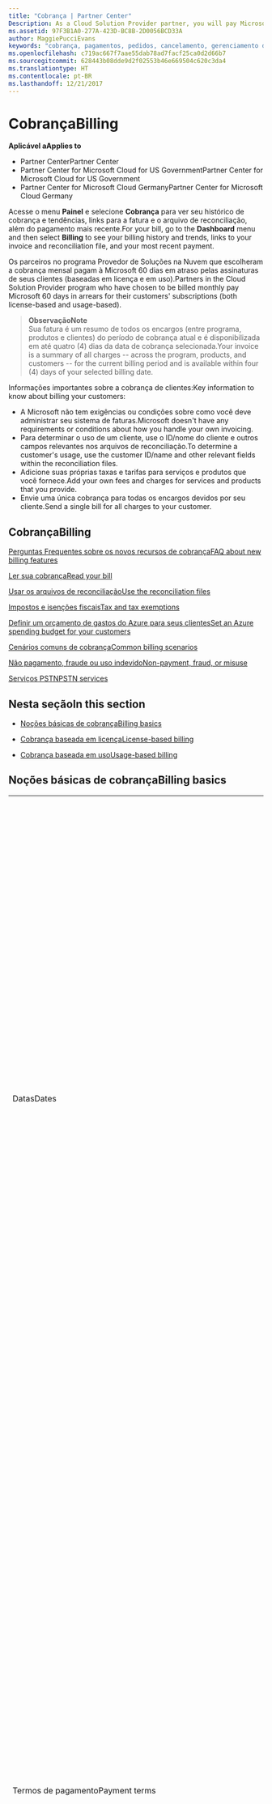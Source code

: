 ```yaml
---
title: "Cobrança | Partner Center"
Description: As a Cloud Solution Provider partner, you will pay Microsoft 60 days in arrears for the license-based and usage-based subscriptions of your customers.
ms.assetid: 97F3B1A0-277A-423D-BC8B-2D0056BCD33A
author: MaggiePucciEvans
keywords: "cobrança, pagamentos, pedidos, cancelamento, gerenciamento de pedidos, falta de pagamento, fraude, uso indevido, imposto, isenções fiscais, arquivos de reconciliação, arquivo de reconciliação"
ms.openlocfilehash: c719ac667f7aae55dab78ad7facf25ca0d2d66b7
ms.sourcegitcommit: 628443b08dde9d2f02553b46e669504c620c3da4
ms.translationtype: HT
ms.contentlocale: pt-BR
ms.lasthandoff: 12/21/2017
---
```

# <a name="billing"></a><span data-ttu-id="f031e-103">Cobrança</span><span class="sxs-lookup"><span data-stu-id="f031e-103">Billing</span></span>

**<span data-ttu-id="f031e-104">Aplicável a</span><span class="sxs-lookup"><span data-stu-id="f031e-104">Applies to</span></span>**

-  <span data-ttu-id="f031e-105">Partner Center</span><span class="sxs-lookup"><span data-stu-id="f031e-105">Partner Center</span></span>
-  <span data-ttu-id="f031e-106">Partner Center for Microsoft Cloud for US Government</span><span class="sxs-lookup"><span data-stu-id="f031e-106">Partner Center for Microsoft Cloud for US Government</span></span>
-  <span data-ttu-id="f031e-107">Partner Center for Microsoft Cloud Germany</span><span class="sxs-lookup"><span data-stu-id="f031e-107">Partner Center for Microsoft Cloud Germany</span></span>

<span data-ttu-id="f031e-108">Acesse o menu **Painel** e selecione **Cobrança** para ver seu histórico de cobrança e tendências, links para a fatura e o arquivo de reconciliação, além do pagamento mais recente.</span><span class="sxs-lookup"><span data-stu-id="f031e-108">For your bill, go to the **Dashboard** menu and then select **Billing** to see your billing history and trends, links to your invoice and reconciliation file, and your most recent payment.</span></span>

<span data-ttu-id="f031e-109">Os parceiros no programa Provedor de Soluções na Nuvem que escolheram a cobrança mensal pagam à Microsoft 60 dias em atraso pelas assinaturas de seus clientes (baseadas em licença e em uso).</span><span class="sxs-lookup"><span data-stu-id="f031e-109">Partners in the Cloud Solution Provider program who have chosen to be billed monthly pay Microsoft 60 days in arrears for their customers' subscriptions (both license-based and usage-based).</span></span>

>**<span data-ttu-id="f031e-110">Observação</span><span class="sxs-lookup"><span data-stu-id="f031e-110">Note</span></span>**<br>
<span data-ttu-id="f031e-111">Sua fatura é um resumo de todos os encargos (entre programa, produtos e clientes) do período de cobrança atual e é disponibilizada em até quatro (4) dias da data de cobrança selecionada.</span><span class="sxs-lookup"><span data-stu-id="f031e-111">Your invoice is a summary of all charges -- across the program, products, and customers -- for the current billing period and is available within four (4) days of your selected billing date.</span></span>

<span data-ttu-id="f031e-112">Informações importantes sobre a cobrança de clientes:</span><span class="sxs-lookup"><span data-stu-id="f031e-112">Key information to know about billing your customers:</span></span>

-   <span data-ttu-id="f031e-113">A Microsoft não tem exigências ou condições sobre como você deve administrar seu sistema de faturas.</span><span class="sxs-lookup"><span data-stu-id="f031e-113">Microsoft doesn't have any requirements or conditions about how you handle your own invoicing.</span></span>
-   <span data-ttu-id="f031e-114">Para determinar o uso de um cliente, use o ID/nome do cliente e outros campos relevantes nos arquivos de reconciliação.</span><span class="sxs-lookup"><span data-stu-id="f031e-114">To determine a customer's usage, use the customer ID/name and other relevant fields within the reconciliation files.</span></span>
-   <span data-ttu-id="f031e-115">Adicione suas próprias taxas e tarifas para serviços e produtos que você fornece.</span><span class="sxs-lookup"><span data-stu-id="f031e-115">Add your own fees and charges for services and products that you provide.</span></span>
-   <span data-ttu-id="f031e-116">Envie uma única cobrança para todas os encargos devidos por seu cliente.</span><span class="sxs-lookup"><span data-stu-id="f031e-116">Send a single bill for all charges to your customer.</span></span>

## <a name="billing"></a><span data-ttu-id="f031e-117">Cobrança</span><span class="sxs-lookup"><span data-stu-id="f031e-117">Billing</span></span>

[<span data-ttu-id="f031e-118">Perguntas Frequentes sobre os novos recursos de cobrança</span><span class="sxs-lookup"><span data-stu-id="f031e-118">FAQ about new billing features</span></span>](faq-about-new-billing-features.md)

[<span data-ttu-id="f031e-119">Ler sua cobrança</span><span class="sxs-lookup"><span data-stu-id="f031e-119">Read your bill</span></span>](read-your-bill.md)

[<span data-ttu-id="f031e-120">Usar os arquivos de reconciliação</span><span class="sxs-lookup"><span data-stu-id="f031e-120">Use the reconciliation files</span></span>](use-the-reconciliation-files.md)

[<span data-ttu-id="f031e-121">Impostos e isenções fiscais</span><span class="sxs-lookup"><span data-stu-id="f031e-121">Tax and tax exemptions</span></span>](tax-and-tax-exemptions.md)

[<span data-ttu-id="f031e-122">Definir um orçamento de gastos do Azure para seus clientes</span><span class="sxs-lookup"><span data-stu-id="f031e-122">Set an Azure spending budget for your customers</span></span>](set-an-azure-spending-budget-for-your-customers.md)

[<span data-ttu-id="f031e-123">Cenários comuns de cobrança</span><span class="sxs-lookup"><span data-stu-id="f031e-123">Common billing scenarios</span></span>](common-billing-scenarios.md)

[<span data-ttu-id="f031e-124">Não pagamento, fraude ou uso indevido</span><span class="sxs-lookup"><span data-stu-id="f031e-124">Non-payment, fraud, or misuse</span></span>](non-payment--fraud--or-misuse.md)

[<span data-ttu-id="f031e-125">Serviços PSTN</span><span class="sxs-lookup"><span data-stu-id="f031e-125">PSTN services</span></span>](o365-e5-in-csp-advisory.md)

## <a name="in-this-section"></a><span data-ttu-id="f031e-126">Nesta seção</span><span class="sxs-lookup"><span data-stu-id="f031e-126">In this section</span></span>


-   [<span data-ttu-id="f031e-127">Noções básicas de cobrança</span><span class="sxs-lookup"><span data-stu-id="f031e-127">Billing basics</span></span>](#billingbasics)

-   [<span data-ttu-id="f031e-128">Cobrança baseada em licença</span><span class="sxs-lookup"><span data-stu-id="f031e-128">License-based billing</span></span>](#licensebasedbilling)

-   [<span data-ttu-id="f031e-129">Cobrança baseada em uso</span><span class="sxs-lookup"><span data-stu-id="f031e-129">Usage-based billing</span></span>](#usagebasedbilling)

## <a href="" id="billingbasics"></a><span data-ttu-id="f031e-130">Noções básicas de cobrança</span><span class="sxs-lookup"><span data-stu-id="f031e-130">Billing basics</span></span>


<table>
<colgroup>
<col width="50%" />
<col width="50%" />
</colgroup>
<tbody>
<tr class="odd">
<td><span data-ttu-id="f031e-131">Datas</span><span class="sxs-lookup"><span data-stu-id="f031e-131">Dates</span></span></td>
<td><ul>
<li><span data-ttu-id="f031e-132">Sua data de cobrança mensal é o dia do mês selecionado durante o registro.</span><span class="sxs-lookup"><span data-stu-id="f031e-132">Your monthly billing date is the day of the month you selected during enrollment.</span></span> <span data-ttu-id="f031e-133">A Microsoft enviará um email de confirmação que inclui sua data de cobrança.</span><span class="sxs-lookup"><span data-stu-id="f031e-133">Microsoft will send a confirmation email that includes your billing date.</span></span></li>
<li><span data-ttu-id="f031e-134">Você pode encontrar listas de preços com um (1) mês de antecedência, pois são atualizadas mensalmente.</span><span class="sxs-lookup"><span data-stu-id="f031e-134">You can find price lists one (1) month in advance, as they're updated monthly.</span></span> <span data-ttu-id="f031e-135">Os preços baseados em licença são garantidos durante o período da assinatura, geralmente 12 meses a partir da data de compra.</span><span class="sxs-lookup"><span data-stu-id="f031e-135">License-based prices are guaranteed for the term of the subscription, usually 12 months from the purchase date.</span></span> <span data-ttu-id="f031e-136">Os preços baseados em uso podem ser alterados mensalmente.</span><span class="sxs-lookup"><span data-stu-id="f031e-136">Usage-based prices can change on a monthly basis.</span></span> <span data-ttu-id="f031e-137">Forneceremos um aviso com 30 dias de antecedência sobre qualquer alteração de preço por meio da publicação da nossa Lista de preços para parceiros.</span><span class="sxs-lookup"><span data-stu-id="f031e-137">We will provide 30 days’ notice for any price change through the publication of our Partner Price List.</span></span></li>
</ul></td>
</tr>
<tr class="even">
<td><span data-ttu-id="f031e-138">Termos de pagamento</span><span class="sxs-lookup"><span data-stu-id="f031e-138">Payment terms</span></span></td>
<td><ul>
<li><span data-ttu-id="f031e-139">Termos de pagamento - 60 dias corridos.</span><span class="sxs-lookup"><span data-stu-id="f031e-139">Payment terms - net 60 days.</span></span></li>
<li><span data-ttu-id="f031e-140">Os pagamentos devem ser feitos de acordo com a data de vencimento da fatura (60 dias após a data de cobrança) ou a conta se tornará inadimplente.</span><span class="sxs-lookup"><span data-stu-id="f031e-140">Payments must be made by the invoice due date (60 days after the billing date), or the account will be delinquent.</span></span></li>
<li><span data-ttu-id="f031e-141">As contas inadimplentes estão sujeitas a suspensão e/ou encerramento do programa Provedor de Soluções na Nuvem.</span><span class="sxs-lookup"><span data-stu-id="f031e-141">Delinquent accounts are subject to suspension and/or termination from the Cloud Solution Provider program.</span></span> <span data-ttu-id="f031e-142">As contas suspensas não podem criar novos clientes ou pedidos, solicitar uma relação de revendedor, aumentar ou diminuir quantidades de assinaturas, solicitar assinaturas de complemento, converter ou realizar a transição de uma assinatura. Além disso, elas estarão limitadas ao gerenciamento de clientes, assinaturas e recursos existentes até que as contas sejam reativadas.</span><span class="sxs-lookup"><span data-stu-id="f031e-142">Suspended accounts can't create a new customer or order, request a reseller relationship, increase or decrease quantities of subscriptions, order add-on subscriptions, convert or transition a subscription and will be limited to managing existing customers, subscriptions and resources until the account is brought current.</span></span> <span data-ttu-id="f031e-143">Os parceiros podem retomar a funcionalidade total de suas contas suspensas quando quitarem as cobranças pendentes.</span><span class="sxs-lookup"><span data-stu-id="f031e-143">Partners can regain full functionality of their suspended accounts when they pay their outstanding bills.</span></span></li>
</ul></td>
</tr>
<tr class="odd">
<td><span data-ttu-id="f031e-144">Regras de cobrança</span><span class="sxs-lookup"><span data-stu-id="f031e-144">Billing rules</span></span></td>
<td><ul>
<li><span data-ttu-id="f031e-145">Você receberá uma fatura todo mês para o programa CSP.</span><span class="sxs-lookup"><span data-stu-id="f031e-145">You will receive one invoice each month for the CSP program.</span></span></li>
<li><span data-ttu-id="f031e-146">As assinaturas baseadas em licença são cobradas de acordo com as licenças adquiridas, e não de licenças usadas.</span><span class="sxs-lookup"><span data-stu-id="f031e-146">License-based subscriptions are billed based on licenses purchased, not licenses used.</span></span></li>
<li><span data-ttu-id="f031e-147">As assinaturas por uso do Azure são cobradas com base em taxas limitadas, de acordo com o consumo.</span><span class="sxs-lookup"><span data-stu-id="f031e-147">Azure (usage-based subscriptions) are billed according to metered rates, based on consumption.</span></span></li>
<li><span data-ttu-id="f031e-148">O preço é garantido por meio do termo da assinatura.</span><span class="sxs-lookup"><span data-stu-id="f031e-148">Price is guaranteed through the term of the subscription.</span></span> <span data-ttu-id="f031e-149">Os preços podem mudar na renovação da assinatura.</span><span class="sxs-lookup"><span data-stu-id="f031e-149">Prices may change at subscription renewal.</span></span></li>
</ul></td>
</tr>
<tr class="even">
<td><span data-ttu-id="f031e-150">Disponibilidade de fatura</span><span class="sxs-lookup"><span data-stu-id="f031e-150">Invoice availability</span></span></td>
<td><ul>
<li><span data-ttu-id="f031e-151">Você pode ver e baixar suas faturas e seus arquivos de reconciliação na página Cobrança no Partner Center.</span><span class="sxs-lookup"><span data-stu-id="f031e-151">You can view and download your invoices and reconciliation files from the Billing page in the Partner Center.</span></span> <span data-ttu-id="f031e-152">Observe que as faturas mensais estarão disponíveis no Partner Center em até quatro (4) dias da data de cobrança selecionada.</span><span class="sxs-lookup"><span data-stu-id="f031e-152">Note that monthly invoices are available on Partner Center within four (4) days of your selected billing date.</span></span></li>
</ul></td>
</tr>
<tr class="odd">
<td><span data-ttu-id="f031e-153">Ajustes/créditos/cancelamentos</span><span class="sxs-lookup"><span data-stu-id="f031e-153">Adjustments/Credits/Cancellations</span></span></td>
<td><ul>
<li><span data-ttu-id="f031e-154">Créditos por testes de contas e integração não estão autorizados.</span><span class="sxs-lookup"><span data-stu-id="f031e-154">Credits for test accounts and integration testing are not authorized.</span></span> <span data-ttu-id="f031e-155">Para evitar encargos de assinatura ou cobrança antecipada de taxa de encerramento quando você estiver executando testes, você pode cancelar a assinatura durante o “período gratuito”.</span><span class="sxs-lookup"><span data-stu-id="f031e-155">To avoid subscription charges or early termination fee charges when you are performing testing, you can cancel the subscription during the “free period”.</span></span> <span data-ttu-id="f031e-156">Todas as tarifas de uso por consumo de serviços Azure são de sua responsabilidade.</span><span class="sxs-lookup"><span data-stu-id="f031e-156">All consumption usage charges for Azure services are your responsibility.</span></span></li>
<li><span data-ttu-id="f031e-157">Você verá os ajustes e créditos em atraso em sua próxima fatura de cobrança após o crédito ou ajuste ser aplicado.</span><span class="sxs-lookup"><span data-stu-id="f031e-157">You'll see adjustments and credits in arrears on your next billing invoice after the credit or adjustment is applied.</span></span></li>
</ul></td>
</tr>
<tr class="even">
<td><span data-ttu-id="f031e-158">Imposto</span><span class="sxs-lookup"><span data-stu-id="f031e-158">Tax</span></span></td>
<td><ul>
<li><span data-ttu-id="f031e-159">Você pagará imposto com base em seus detalhes, (não dos seus clientes) como a relação de faturamento, que é entre você e a Microsoft.</span><span class="sxs-lookup"><span data-stu-id="f031e-159">You will be taxed based on your details, (not your customers') as the billing relationship is between Microsoft and you.</span></span></li>
<li><span data-ttu-id="f031e-160">Você pode enviar seu ID do contribuinte durante a aceitação ou por meio de uma solicitação de serviço.</span><span class="sxs-lookup"><span data-stu-id="f031e-160">You can submit your tax ID during onboarding or via a service request.</span></span> <span data-ttu-id="f031e-161">Você verá as alterações refletidas no seu próximo ciclo de cobrança.</span><span class="sxs-lookup"><span data-stu-id="f031e-161">You'll see the changes reflected on your next billing cycle.</span></span></li>
<li><span data-ttu-id="f031e-162">Para <strong>isenção de impostos sobre vendas e retenção</strong>, você deve enviar a documentação do contribuinte por meio de uma solicitação de serviço.</span><span class="sxs-lookup"><span data-stu-id="f031e-162">For <strong>withholding and sales tax exemption</strong>, you must submit tax documentation via a service request.</span></span> <span data-ttu-id="f031e-163">Você verá as alterações e reembolsos apropriados em seu próximo ciclo de cobrança.</span><span class="sxs-lookup"><span data-stu-id="f031e-163">You'll see the changes and appropriate refunds on your next billing cycle.</span></span></li>
<li><span data-ttu-id="f031e-164">Para <strong>isenção de imposto sobre valor agregado (IVA)</strong>, você deve enviar seu ID de IVA (validado pela Microsoft) por meio de uma solicitação de serviço.</span><span class="sxs-lookup"><span data-stu-id="f031e-164">For <strong>value added tax (VAT) exemption</strong>, you must submit your VAT ID (validated by Microsoft) via a service request.</span></span> <span data-ttu-id="f031e-165">Você verá as alterações e reembolsos apropriados em seu próximo ciclo de cobrança.</span><span class="sxs-lookup"><span data-stu-id="f031e-165">You'll see the changes and appropriate refunds on your next billing cycle.</span></span></li>
<li><span data-ttu-id="f031e-166">Encontre mais detalhes sobre impostos a partir do escritório fiscal local ou de um consultor de impostos.</span><span class="sxs-lookup"><span data-stu-id="f031e-166">Find further tax details from your local tax office or tax advisor.</span></span></li>
</ul></td>
</tr>
</tbody>
</table>

 

## <a href="" id="licensebasedbilling"></a><span data-ttu-id="f031e-167">Cobrança baseada em licença</span><span class="sxs-lookup"><span data-stu-id="f031e-167">License-based billing</span></span>


<table>
<colgroup>
<col width="50%" />
<col width="50%" />
</colgroup>
<tbody>
<tr class="odd">
<td><span data-ttu-id="f031e-168">Até um mês gratuito como incentivo</span><span class="sxs-lookup"><span data-stu-id="f031e-168">Up to one free month incentive</span></span></td>
<td><ul>
<li><span data-ttu-id="f031e-169">Você não será cobrado para encargos durante o período inicial da data de início de assinatura até a data de sua próxima cobrança (até um mês completo), independentemente da contagem de assento.</span><span class="sxs-lookup"><span data-stu-id="f031e-169">You are not billed for any charges during the initial period from the subscription start date to the date of your next consolidate bill (up to one full month), regardless of the seat count.</span></span></li>
<li><span data-ttu-id="f031e-170">Isso resulta em reconciliação de cobrança mais simples.</span><span class="sxs-lookup"><span data-stu-id="f031e-170">This results in simpler billing reconciliation.</span></span></li>
<li><span data-ttu-id="f031e-171">Todas as assinaturas terão a renovação automática por um novo período de 12 meses com 12 cobranças adiantadas mensais se a assinatura não for cancelada de acordo com os contratos apropriados.</span><span class="sxs-lookup"><span data-stu-id="f031e-171">All subscriptions auto-renew for a new 12 month period with 12 monthly advanced charges if the subscription is not cancelled in line with the appropriate agreements.</span></span></li>
<li><span data-ttu-id="f031e-172">O período gratuito não se aplica a serviços baseados em uso.</span><span class="sxs-lookup"><span data-stu-id="f031e-172">The free period does not apply to usage-based services.</span></span></li>
</ul></td>
</tr>
<tr class="even">
<td><span data-ttu-id="f031e-173">Regras de cobrança</span><span class="sxs-lookup"><span data-stu-id="f031e-173">Billing rules</span></span></td>
<td><ul>
<li><span data-ttu-id="f031e-174">As assinaturas são anuais com renovação automática.</span><span class="sxs-lookup"><span data-stu-id="f031e-174">Subscriptions are annual and auto-renewed.</span></span></li>
<li><span data-ttu-id="f031e-175">A cobrança é em 12 pagamentos mensais por assinatura anual.</span><span class="sxs-lookup"><span data-stu-id="f031e-175">Billing is in 12 monthly payments per annual subscription.</span></span></li>
<li><span data-ttu-id="f031e-176">Você será cobrado com antecedência pelo próximo período de cobrança pelos serviços baseados em licença, de acordo com o número de licenças no final do período de cobrança anterior.</span><span class="sxs-lookup"><span data-stu-id="f031e-176">You are billed in advance for the next billing period for license-based services, based on number of licenses at the end of the prior billing period.</span></span></li>
<li><span data-ttu-id="f031e-177">Você é cobrado/creditado em atraso de pagamento por alterações no número de licenças (cálculo proporcional com base em dias de licença).</span><span class="sxs-lookup"><span data-stu-id="f031e-177">You are billed/credited in arrears for any changes in the number of licenses(pro-rata calculation based on license-days).</span></span> <span data-ttu-id="f031e-178">Cálculo proporcional usa a seguinte fórmula: [ROUND((ROUND(Preço unitário \* Quantidade/Número de dias no mês proporcional, 2) \* Número de dias proporcionais) / Quantidade, 2) \* Quantidade]</span><span class="sxs-lookup"><span data-stu-id="f031e-178">Pro-rata calculation uses the following formula: [ROUND((ROUND(Unit Price \* Quantity / Number of days in pro-rated Month, 2) \* Number of pro-rated days) / Quantity, 2) \* Quantity]</span></span></li>
<li><span data-ttu-id="f031e-179">Pagamentos são cobrados por assentos vendidos (não assentos provisionados).</span><span class="sxs-lookup"><span data-stu-id="f031e-179">Payments are billed for seats sold (not seats provisioned).</span></span></li>
</ul></td>
</tr>
<tr class="odd">
<td><span data-ttu-id="f031e-180">Ajustes/créditos/cancelamentos</span><span class="sxs-lookup"><span data-stu-id="f031e-180">Adjustments/Credits/Cancellations</span></span></td>
<td><ul>
<li><span data-ttu-id="f031e-181">Taxas de término antecipado atualmente não são cobradas pelo cancelamento dos serviços baseados em licença.</span><span class="sxs-lookup"><span data-stu-id="f031e-181">Early termination fees are currently not charged for the cancellation of license-based services.</span></span></li>
<li><span data-ttu-id="f031e-182">Os créditos de cancelamento para serviços baseados em licença são proporcionais aos dias não utilizados para cancelamentos de ciclo médio (bem como pela diminuição de licenças pela fórmula acima).</span><span class="sxs-lookup"><span data-stu-id="f031e-182">Cancellation credits for licensed based services are pro-rated for unused days for mid-cycle cancellations (as well as license decreases per the formula above).</span></span></li>
</ul></td>
</tr>
</tbody>
</table>

 

## <a href="" id="usagebasedbilling"></a><span data-ttu-id="f031e-183">Cobrança baseada em uso</span><span class="sxs-lookup"><span data-stu-id="f031e-183">Usage-based billing</span></span>


<span data-ttu-id="f031e-184">O Azure opera no modelo "pré-pago", em que você só será cobrado pelos serviços Azure usados.</span><span class="sxs-lookup"><span data-stu-id="f031e-184">Azure operates in the "pay as you go" model, in which you are only billed for Azure services used.</span></span>

<table>
<colgroup>
<col width="50%" />
<col width="50%" />
</colgroup>
<tbody>
<tr class="odd">
<td><span data-ttu-id="f031e-185">Regras de cobrança</span><span class="sxs-lookup"><span data-stu-id="f031e-185">Billing rules</span></span></td>
<td><ul>
<li><span data-ttu-id="f031e-186">A cobrança é iniciada na data do início da assinatura.</span><span class="sxs-lookup"><span data-stu-id="f031e-186">Billing starts on the subscription start date.</span></span> <span data-ttu-id="f031e-187">Não há nenhum "período gratuito" para a cobrança baseada em uso.</span><span class="sxs-lookup"><span data-stu-id="f031e-187">There is no “free period” for usage-based billing.</span></span></li>
<li><span data-ttu-id="f031e-188">As assinaturas são de mês a mês e renovadas automaticamente de acordo com as novas taxas de serviço limitadas.</span><span class="sxs-lookup"><span data-stu-id="f031e-188">Subscriptions are month-to-month and auto-renew at the new metered service rates.</span></span> <span data-ttu-id="f031e-189">A cobrança é mensal em atraso de pagamento, de acordo com o uso.</span><span class="sxs-lookup"><span data-stu-id="f031e-189">Billing is monthly in arrears, based on usage.</span></span></li>
<li><span data-ttu-id="f031e-190">As taxas de serviço limitadas podem ser alteradas dentro do ciclo de fatura.</span><span class="sxs-lookup"><span data-stu-id="f031e-190">Metered service rates can change within the invoice cycle.</span></span>
<ul>
<li><span data-ttu-id="f031e-191">Preço aumenta: 30 dias de aviso prévio é fornecido.</span><span class="sxs-lookup"><span data-stu-id="f031e-191">Price increases: 30 days notice is provided.</span></span></li>
<li><span data-ttu-id="f031e-192">Preço diminui: dia de alteração refletido.</span><span class="sxs-lookup"><span data-stu-id="f031e-192">Price decreases: reflected day of change.</span></span></li>
<li><span data-ttu-id="f031e-193">As assinaturas existentes usam a taxa em vigor no início do ciclo de cobrança.</span><span class="sxs-lookup"><span data-stu-id="f031e-193">Existing subscriptions use the rate in effect at the beginning of the bill cycle.</span></span></li>
<li><span data-ttu-id="f031e-194">As novas assinaturas (criadas no ciclo de cobrança) usam a taxa em vigor na data de criação.</span><span class="sxs-lookup"><span data-stu-id="f031e-194">New subscriptions (created within bill cycle) use the rate in effect at the create date.</span></span></li>
</ul></li>
</ul></td>
</tr>
<tr class="even">
<td><span data-ttu-id="f031e-195">Ajustes/créditos/cancelamentos</span><span class="sxs-lookup"><span data-stu-id="f031e-195">Adjustments/Credits/Cancellations</span></span></td>
<td><ul>
<li><span data-ttu-id="f031e-196">Você verá pagamentos com ajustes em sua próxima fatura de cobrança mensal.</span><span class="sxs-lookup"><span data-stu-id="f031e-196">You'll see payments with adjustments on your next monthly billing invoice.</span></span></li>
<li><span data-ttu-id="f031e-197">Taxas de término antecipado atualmente não são cobradas pelo cancelamento dos serviços baseados em uso.</span><span class="sxs-lookup"><span data-stu-id="f031e-197">Early termination fees are currently not charged for the cancellation of usage-based services.</span></span></li>
<li><span data-ttu-id="f031e-198">Você verá créditos de qualquer tipo, incluindo créditos SLAs, em sua próxima fatura de cobrança mensal.</span><span class="sxs-lookup"><span data-stu-id="f031e-198">You'll see credits of any type, including SLA credits, on your next monthly billing invoice.</span></span></li>
</ul></td>
</tr>
</tbody>
</table>

